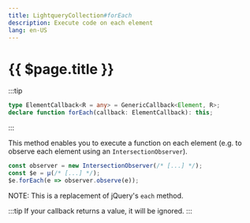 ```yaml
---
title: LightqueryCollection#forEach
description: Execute code on each element
lang: en-US
---
```

# {{ $page.title }}

:::tip
```typescript
type ElementCallback<R = any> = GenericCallback<Element, R>;
declare function forEach(callback: ElementCallback): this;
```
:::

This method enables you to execute a function on each element (e.g. to observe each element using an `IntersectionObserver`).

```javascript
const observer = new IntersectionObserver(/* [...] */);
const $e = µ(/* [...] */);
$e.forEach(e => observer.observe(e));
```

NOTE:
This is a replacement of jQuery's `each` method.

:::tip
If your callback returns a value, it will be ignored.
:::
